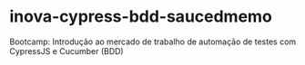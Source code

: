 # inova-cypress-bdd-saucedmemo
Bootcamp: Introdução ao mercado de trabalho de automação de testes com CypressJS e Cucumber (BDD)
